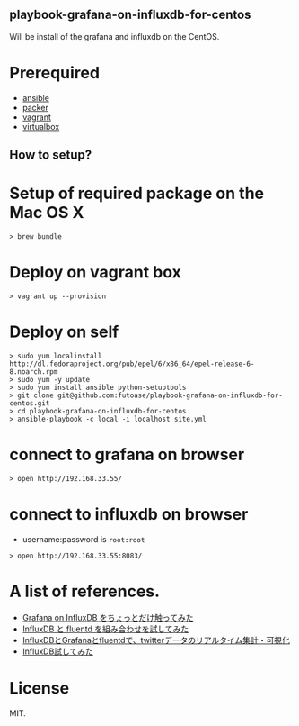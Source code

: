 playbook-grafana-on-influxdb-for-centos
---------------------------------------

Will be install of the grafana and influxdb on the CentOS.

# Prerequired

- [ansible](http://www.ansible.com/)
- [packer](http://www.packer.io/)
- [vagrant](http://www.vagrantup.com/)
- [virtualbox](https://www.virtualbox.org/)

How to setup?
-------------

# Setup of required package on the Mac OS X

```
> brew bundle
```

# Deploy on vagrant box

```
> vagrant up --provision
```

# Deploy on self

```
> sudo yum localinstall http://dl.fedoraproject.org/pub/epel/6/x86_64/epel-release-6-8.noarch.rpm
> sudo yum -y update
> sudo yum install ansible python-setuptools
> git clone git@github.com:futoase/playbook-grafana-on-influxdb-for-centos.git
> cd playbook-grafana-on-influxdb-for-centos
> ansible-playbook -c local -i localhost site.yml
```

# connect to grafana on browser

```
> open http://192.168.33.55/
```

# connect to influxdb on browser

- username:password is ```root:root```

```
> open http://192.168.33.55:8083/
```

# A list of references.

- [Grafana on InfluxDB をちょっとだけ触ってみた](http://qiita.com/sonots/items/8fbc92ff1c3e57ee7de7)
- [InfluxDB と fluentd を組み合わせを試してみた](http://qiita.com/hakobera/items/fbe7669a1c2b763bcd8d)
- [InfluxDBとGrafanaとfluentdで、twitterデータのリアルタイム集計・可視化](http://qiita.com/ixixi/items/a56ea15b582c7f014a57)
- [InfluxDB試してみた](http://qiita.com/chobie@github/items/c8220d9352df90963862)

# License

MIT.
